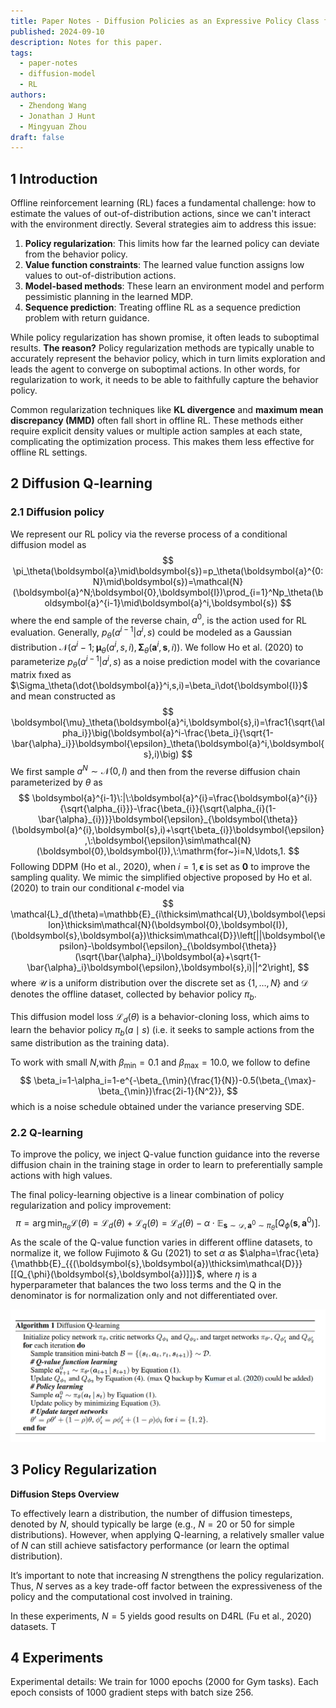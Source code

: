 ```yaml
---
title: Paper Notes - Diffusion Policies as an Expressive Policy Class for Offline Reinforcement Learning
published: 2024-09-10
description: Notes for this paper.
tags:
  - paper-notes
  - diffusion-model
  - RL
authors:
  - Zhendong Wang
  - Jonathan J Hunt
  - Mingyuan Zhou
draft: false
---
```


## 1 Introduction

Offline reinforcement learning (RL) faces a fundamental challenge: how to estimate the values of out-of-distribution actions, since we can't interact with the environment directly. Several strategies aim to address this issue:

1. **Policy regularization**: This limits how far the learned policy can deviate from the behavior policy.
2. **Value function constraints**: The learned value function assigns low values to out-of-distribution actions.
3. **Model-based methods**: These learn an environment model and perform pessimistic planning in the learned MDP.
4. **Sequence prediction**: Treating offline RL as a sequence prediction problem with return guidance.

While policy regularization has shown promise, it often leads to suboptimal results. **The reason?** Policy regularization methods are typically unable to accurately represent the behavior policy, which in turn limits exploration and leads the agent to converge on suboptimal actions. In other words, for regularization to work, it needs to be able to faithfully capture the behavior policy.

Common regularization techniques like **KL divergence** and **maximum mean discrepancy (MMD)** often fall short in offline RL. These methods either require explicit density values or multiple action samples at each state, complicating the optimization process. This makes them less effective for offline RL settings.

## 2 Diffusion Q-learning

### 2.1 Diffusion policy

We represent our RL policy via the reverse process of a conditional diffusion model as
$$
\pi_\theta(\boldsymbol{a}\mid\boldsymbol{s})=p_\theta(\boldsymbol{a}^{0:N}\mid\boldsymbol{s})=\mathcal{N}(\boldsymbol{a}^N;\boldsymbol{0},\boldsymbol{I})\prod_{i=1}^Np_\theta(\boldsymbol{a}^{i-1}\mid\boldsymbol{a}^i,\boldsymbol{s})
$$
where the end sample of the reverse chain, $a^0$, is the action used for RL evaluation. Generally, $p_\theta(a^{i-1}|a^i,s)$ could be modeled as a Gaussian distribution $\mathcal{N}(a^i-1;\boldsymbol{\mu}_\theta(a^i,s,i),\boldsymbol{\Sigma}_\theta(\boldsymbol{a}^i,\boldsymbol{s},i)).$ We follow Ho et al. (2020) to parameterize $p_\theta(a^{i-1}|a^i,s)$ as a noise prediction model with the covariance matrix fıxed as $\Sigma_\theta(\dot{\boldsymbol{a}}^i,s,i)=\beta_i\dot{\boldsymbol{I}}$ and mean constructed as
$$
\boldsymbol{\mu}_\theta(\boldsymbol{a}^i,\boldsymbol{s},i)=\frac1{\sqrt{\alpha_i}}\big(\boldsymbol{a}^i-\frac{\beta_i}{\sqrt{1-\bar{\alpha}_i}}\boldsymbol{\epsilon}_\theta(\boldsymbol{a}^i,\boldsymbol{s},i)\big)
$$
We first sample $a^N\sim\mathcal{N}(0,I)$ and then from the reverse diffusion chain parameterized by $\theta$ as
$$
\boldsymbol{a}^{i-1}\:|\:\boldsymbol{a}^{i}=\frac{\boldsymbol{a}^{i}}{\sqrt{\alpha_{i}}}-\frac{\beta_{i}}{\sqrt{\alpha_{i}(1-\bar{\alpha}_{i})}}\boldsymbol{\epsilon}_{\boldsymbol{\theta}}(\boldsymbol{a}^{i},\boldsymbol{s},i)+\sqrt{\beta_{i}}\boldsymbol{\epsilon},\:\boldsymbol{\epsilon}\sim\mathcal{N}(\boldsymbol{0},\boldsymbol{I}),\:\mathrm{for~}i=N,\ldots,1.
$$
Following DDPM (Ho et al., 2020), when $i=1,\boldsymbol{\epsilon}$ is set as $\mathbf{0}$ to improve the sampling quality.
We mimic the simplified objective proposed by Ho et al. (2020) to train our conditional $\epsilon$-model via
$$
\mathcal{L}_d(\theta)=\mathbb{E}_{i\thicksim\mathcal{U},\boldsymbol{\epsilon}\thicksim\mathcal{N}(\boldsymbol{0},\boldsymbol{I}),(\boldsymbol{s},\boldsymbol{a})\thicksim\mathcal{D}}\left[||\boldsymbol{\epsilon}-\boldsymbol{\epsilon}_{\boldsymbol{\theta}}(\sqrt{\bar{\alpha}_i}\boldsymbol{a}+\sqrt{1-\bar{\alpha}_i}\boldsymbol{\epsilon},\boldsymbol{s},i)||^2\right],
$$
where $\mathcal{U}$ is a uniform distribution over the discrete set as $\{1,\ldots,N\}$ and $\mathcal{D}$ denotes the offline dataset, collected by behavior policy $\pi_b.$ 

This diffusion model loss $\mathcal{L}_d(\theta)$ is a behavior-cloning loss, which aims to learn the behavior policy $\pi_{b}(a\mid s)$ (i.e. it seeks to sample actions from the same distribution as the training data). 


To work with small $N$,with $\beta_\mathrm{min}=0.1$ and $\beta_\mathrm{max}=10.0$, we follow to define
$$
\beta_i=1-\alpha_i=1-e^{-\beta_{\min}(\frac{1}{N})-0.5(\beta_{\max}-\beta_{\min})\frac{2i-1}{N^2}},
$$
which is a noise schedule obtained under the variance preserving SDE.

### 2.2 Q-learning

To improve the policy, we inject Q-value function guidance into the reverse diffusion chain in the training stage in order to learn to preferentially sample actions with high values.

The final policy-learning objective is a linear combination of policy regularization and policy improvement:
$$
\pi=\arg\min_{\pi_\theta}\mathcal{L}(\theta)=\mathcal{L}_d(\theta)+\mathcal{L}_q(\theta)=\mathcal{L}_d(\theta)-\alpha\cdot\mathbb{E}_{\boldsymbol{s}\sim\mathcal{D},\boldsymbol{a}^0\sim\pi_\theta}\left[Q_\phi(\boldsymbol{s},\boldsymbol{a}^0)\right].
$$
As the scale of the Q-value function varies in different offline datasets, to normalize it, we follow  Fujimoto & Gu (2021) to set $α$ as $\alpha=\frac{\eta}{\mathbb{E}_{{(\boldsymbol{s},\boldsymbol{a})\thicksim\mathcal{D}}}[[Q_{\phi}(\boldsymbol{s},\boldsymbol{a})]]}$, where $η$ is a hyperparameter that balances  the two loss terms and the Q in the denominator is for normalization only and not differentiated over.

![Diffusion-QL](./images/Diffusion-QL.png)

## 3 Policy Regularization

**Diffusion Steps Overview**

To effectively learn a distribution, the number of diffusion timesteps, denoted by $N$, should typically be large (e.g., $N = 20$ or $50$ for simple distributions). However, when applying Q-learning, a relatively smaller value of $N$ can still achieve satisfactory performance (or learn the optimal distribution).

It’s important to note that increasing $N$ strengthens the policy regularization. Thus, $N$ serves as a key trade-off factor between the expressiveness of the policy and the computational cost involved in training.

In these experiments, $N = 5$ yields good results on D4RL (Fu et al., 2020) datasets. T

## 4 Experiments

Experimental details: We train for 1000 epochs (2000 for Gym tasks). Each epoch consists of 1000 gradient steps with batch size 256.